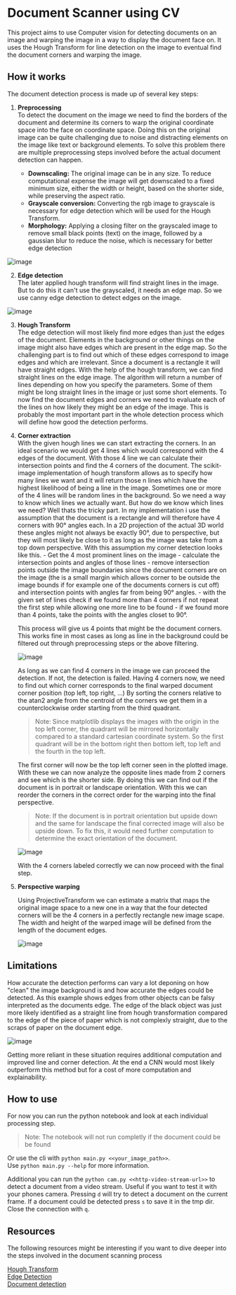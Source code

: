 # Document Scanner using CV

This project aims to use Computer vision for detecting documents on an image and warping the image in a way to display the document face on. It uses the Hough Transform for line detection on the image to eventual find the document corners and warping the image.

## How it works

The document detection process is made up of several key steps:

1.  **Preprocessing**  
    To detect the document on the image we need to find the borders of the document and determine its corners to warp the original coordinate space into the face on coordinate space. Doing this on the original image can be quite challenging due to noise and distracting elements on the image like text or background elements. To solve this problem there are multiple preprocessing steps involved before the actual document detection can happen.

    - **Downscaling:**
    The original image can be in any size.
    To reduce computational expense the image will get downscaled to a fixed minimum size, either the width or height, based on the shorter side, while preserving the aspect ratio. 
    - **Grayscale conversion:**
    Converting the rgb image to grayscale is necessary for edge detection which will be used for the Hough Transform. 
    - **Morphology:**
    Applying a closing filter on the grayscaled image to remove small black points (text) on the image,
    followed by a gaussian blur to reduce the noise, which is necessary for better edge detection

![image](images/documentation/example_preprocessed.png)

2. **Edge detection**  
    The later applied hough transform will find straight lines in the image. But to do this it can't use the grayscaled, it needs an edge map. So we use canny edge detection to detect edges on the image.

![image](images/documentation/example_edgemap.png)

3. **Hough Transform**  
    The edge detection will most likely find more edges than just the edges of the document. Elements in the background or other things on the image might also have edges which are present in the edge map.
    So the challenging part is to find out which of these edges correspond to image edges and which are irrelevant.
    Since a document is a rectangle it will have straight edges.
    With the help of the hough transform, we can find straight lines on the edge image.
    The algorithm will return a number of lines depending on how you specify the parameters. Some of them might be long straight lines in the image or just some short elements. To now find the document edges and corners we need to evaluate each of the lines on how likely they might be an edge of the image. This is probably the most important part in the whole detection process which will define how good the detection performs.

4. **Corner extraction**  
    With the given hough lines we can start extracting the corners. In an ideal scenario we would get 4 lines which would correspond with the 4 edges of the document.
    With those 4 line we can calculate their intersection points and find the 4 corners of the document.
    The scikit-image implementation of hough transform allows as to specify how many lines we want and it will return those n lines which have the highest likelihood of being a line in the image.
    Sometimes one or more of the 4 lines will be random lines in the background. So we need a way to know which lines we actually want.
    But how do we know which lines we need? Well thats the tricky part. In my implementation i use the assumption that the document is a rectangle and will therefore have 4 corners with 90° angles each. In a 2D projection of the actual 3D world these angles might not always be exactly 90°, due to perspective, but they will most likely be close to it as long as the image was take from a top down perspective. With this assumption my corner detection looks like this. - Get the 4 most prominent lines on the image - calculate the intersection points and angles of those lines - remove intersection points outside the image boundaries since the document corners are on the image (the is a small margin which allows corner to be outside the image bounds if for example one of the documents corners is cut off) and intersection points with angles far from being 90° angles. - with the given set of lines check if we found more than 4 corners if not repeat the first step while allowing one more line to be found - if we found more than 4 points, take the points with the angles closet to 90°.

    This process will give us 4 points that might be the document corners. This works fine in most cases as long as line in the background could be filtered out through preprocessing steps or the above filtering.

    ![image](images/documentation/example_lines_and_corners.png)

    As long as we can find 4 corners in the image we can proceed the detection. If not, the detection is failed.
    Having 4 corners now, we need to find out which corner corresponds to the final warped document corner position (top left, top right, ...)
    By sorting the corners relative to the atan2 angle from the centroid of the corners we get them in a counterclockwise order starting from the third quadrant.
    > Note: Since matplotlib displays the images with the origin in the top left corner, the quadrant will be mirrored horizontally compared to a standard cartesian coordinate system.
    > So the first quadrant will be in the bottom right then bottom left, top left and the fourth in the top left.

    The first corner will now be the top left corner seen in the plotted image. With these we can now analyze the opposite lines made from 2 corners and see which is the shorter side. By doing this we can find out if the document is in portrait or landscape orientation. With this we can reorder the corners in the correct order for the warping into the final perspective.

    > Note: If the document is in portrait orientation but upside down and the same for landscape the final corrected image will also be upside down.
    > To fix this, it would need further computation to determine the exact orientation of the document.

    ![image](images/documentation/example_detected_corners.png)

    With the 4 corners labeled correctly we can now proceed with the final step.

5. **Perspective warping**

    Using ProjectiveTransform we can estimate a matrix that maps the original image space to a new one in a way that the four detected corners will be the 4 corners in a perfectly rectangle new image scape. The width and height of the warped image will be defined from the length of the document edges.

    ![image](images/documentation/example_warped_image.png)

## Limitations

How accurate the detection performs can vary a lot deponing on how "clean" the image background is and how accurate the edges could be detected.
As this example shows edges from other objects can be falsy interpreted as the documents edge. The edge of the black object was just more likely identified as a straight line from hough transformation compared to the edge of the piece of paper which is not complexly straight, due to the scraps of paper on the document edge.

![image](images/documentation/example_false_edge_detection.png)

Getting more reliant in these situation requires additional computation and improved line and corner detection. 
At the end a CNN would most likely outperform this method but for a cost of more computation and explainability.

## How to use

For now you can run the python notebook and look at each individual processing step.
> Note: The notebook will not run completly if the document could be be found

Or use the cli with `python main.py <<your_image_path>>`.  
Use `python main.py --help` for more information.

Additional you can run the `python cam.py <<http-video-stream-url>>` to detect a document from a video stream. Useful if you want to test it with your phones camera.
Pressing `d` will try to detect a document on the current frame. If a document could be detected press `s` to save it in the tmp dir. Close the connection with `q`.

## Resources

The following resources might be interesting if you want to dive deeper into the steps involved in the document scanning process

[Hough Transform](https://en.wikipedia.org/wiki/Hough_transform)  
[Edge Detection](https://en.wikipedia.org/wiki/Edge_detection)  
[Document detection](https://oezeb.github.io/hough-transform/)  
